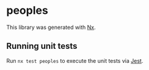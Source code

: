 # peoples

This library was generated with [Nx](https://nx.dev).

## Running unit tests

Run `nx test peoples` to execute the unit tests via [Jest](https://jestjs.io).
